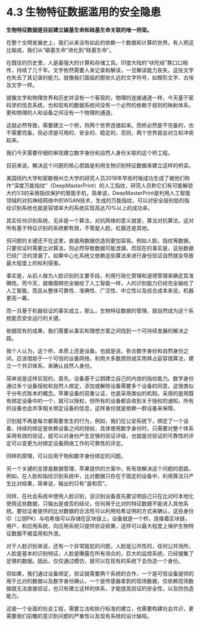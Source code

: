 # 4.3 生物特征数据滥用的安全隐患

**生物特征数据是目前建立碳基生命和硅基生命关联的唯一桥梁。**

在整个文明发展史上，我们从来没有如此的依赖一个数据和计算的世界。有人把这比喻成，我们从“碳基生命”进化到“硅基生命”。

在既往的历史里，人是最强大的计算和存储工具。印度大陆的“吠陀经”靠口口相传，持续了几千年。文字依然需要人来记录和解读，一旦解读能力丧失，这些文字也失去了其记录的能力。就像我们面临的那些久远的文字符号，如楔形文字、古埃及文字一样。

就像文字和物理世界和历史并没有一个客观的，物理的连接通道一样，今天基于密码学的信息系统，也和现有的数据系统间没有一个必然的依赖于规则的映射体系，更和物理的人和设备之间没有一个物理的通道。

这就必然导致，需要建立一个桥，将两个世界连接起来。而桥必然是不完备的，也不需要完备。但必须是可用的、安全的、稳定的，否则，两个世界就会对立和冲突起来。

我们今天需要仔细的审视建立数字身份和自然人身份关联的这个桥工程。

目前来说，解决这个问题的核心思路是利用生物识别特征数据来建立这样的桥梁。

美国纽约大学和密歇根州立大学的研究人员2018年早些时候成功生成了被他们称作“深度万能指纹”（DeepMasterPrint）的人工指纹，研究人员称它们有可能解锁大约1/3的采用指纹保护的智能手机，简单说，DeepMasterPrint是利用人工智能领域的对抗神经网络中的WGAN技术，生成的万能指纹，可以对安全级别低的指纹识别系统也就是容错率大的系统实现高达70%以上的成功率。

其实任何识别系统，无非是一个算法，对抗网络的意义就是，算法对抗算法。这对所有基于特征识别的系统都有效，不管是人脸，虹膜还是其他。

但问题的关键还不在这里，直接用数据仿造则更加容易。例如人脸，指纹等数据，只要验证时需要比对算法，则必然导致数据可能泄漏，而现在的事实是，这些数据已经广泛的泄漏了。如果中心化系统又依赖这些算法来进行身份验证自然就会导致最大程度上的权利侵害。

事实是，从前人做为人脸识别的主要手段，利用行政化管理和道德管理来确定其准确性。而今天，就像围棋完全输给了人工智能一样，人的识别能力已经完全输给了人工智能，而且从整体可靠性、准确性、广泛性、中立性以及综合成本来说，机器更高一筹。

而一旦基于机器验证的事实成立，那么，生物特征数据的管理，就自然成为这个系统能否安全运行的关键。

依据现有的成果，我们需要从事实和理想方案之间找到一个可持续发展的解决之路。

我个人认为，这个桥，本质上还是设备。也就是说，弥合数字身份和自然身份之间，应该借助于一个可信的设备网络，利用大多数原则或实用拜占庭容错算法，建立一个共识体系，来确认自然人身份。

简单说是这样实现的，首先，设备基于公钥建立自己的内敛的指纹能力。数字身份通过多个设备授权和自然人绑定，添加或解除设备需要多个设备的同意，这很类似于分布式账本的概念。苹果设备的双重认证，也是采用类似的机制。采用的是用既有绑定设备中的一个，就可以授权，但所有的设备都会收到关于授权的通知，所有的设备也会共享相关绑定设备的信息，这样身份就是依赖一群设备来保障。

识别就不再是每次都需要发生的行为，例如，我们在公安系统下，绑定了一个设备，持续的绑定是依赖设备之间的授权，具体使用数字身份时，只需要对整个体系采用有效的验证，就可以对身份产生足够的验证评级，也就是对验证的可靠性的评定可以变更为对绑定设备网络工作的可靠性的评定。

同样的原理，可以应用于物和数字身份绑定的问题。

另一个关键的支撑是数据管理，苹果提供的方案中，有有效解决这个问题的思路，例如，在人脸和指纹识别系统中，比对数据只存在于固定的设备中，利用算法只产生比对结果，简单说，输出的只有“是和否”。

同样，在社会系统中使用人脸识别，该识别设备首先要证明自己只在比对时本地化使用这些数据，只输出是或否的结论，任何用于比对的特征数据不能进入其他系统。要验证者提供的比对数据的合法性可以利用哈希证明的方式来确认，这些身份ID（公钥PK）与哈希值可以存储在区块链上。设备就是一个桥，连接着区块链，用户，和应用系统，向应用系统只提供验证结果，这样可以最大程度上保护生物特征数据不被滥用和外泄。

对于人脸识别来说，还有一个非常尴尬的问题，人脸是公共性的，任何公共场所，人脸是基本的识别特征，人脸是曝露在所有场合的，巨大的监控系统，已经搜集了足够的数据。因此，仅仅通过模仿，就可以在现有的系统下去伪造一个身份。

但如果，我们通过设备绑定，验证就需要两个系统的合作，一个是可信设备提供的用于比对的数据以及数字身份确认，一个是传感器拿到的现场数据，仅依赖现场数据就无法直接验证，也只有建立这样的体系，才能提高验证的安全性，以及防伪造能力。

这是一个全面的社会工程，需要立法和执行标准的建立，也需要构建社会共识，更需要我们前瞻的意识到问题的严重性以及现有系统的设计缺陷。

